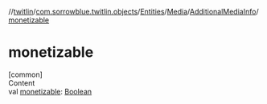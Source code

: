 //[twitlin](../../../../index.md)/[com.sorrowblue.twitlin.objects](../../../index.md)/[Entities](../../index.md)/[Media](../index.md)/[AdditionalMediaInfo](index.md)/[monetizable](monetizable.md)



# monetizable  
[common]  
Content  
val [monetizable](monetizable.md): [Boolean](https://kotlinlang.org/api/latest/jvm/stdlib/kotlin/-boolean/index.html)  



